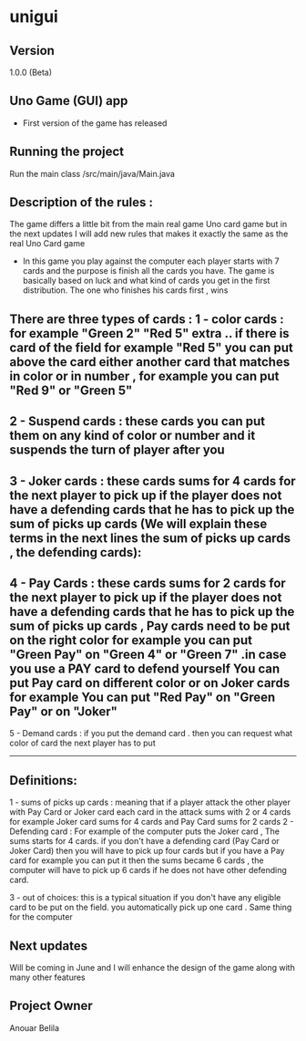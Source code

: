 # unigui

## Version 
1.0.0 (Beta)
## Uno Game (GUI) app
- First version of the game has released
## Running the project
Run the main class
/src/main/java/Main.java

## Description of the rules :
The game differs a little bit from the main real game Uno card game but in the next updates I will
add new rules that makes it exactly the same as the real Uno Card game

- In this game you play against the computer each player starts with 7 cards
and the purpose is finish all the cards you have. The game is basically based on luck and what
  kind of cards you get in the first distribution.
  The one who finishes his cards first , wins
  
There are three types of cards :
 1 - color cards : for example "Green 2" "Red 5" extra .. 
if there is card of the field for example "Red 5" you can put above the card either another card
that matches in color or in number , for example you can put "Red 9" or "Green 5"
---
 2 - Suspend cards : these cards you can put them on any kind of color or number and it suspends the turn of 
player after you
---
 3 - Joker cards : these cards sums for 4 cards for the next player to pick up if the player does not have
a defending cards that he has to pick up the sum of picks up cards (We will explain these terms in the next lines 
the sum of picks up cards , the defending cards):
----
 4 - Pay Cards : these cards sums for 2 cards for the next player to pick up if the player does not have
a defending cards that he has to pick up the sum of picks up cards , Pay cards need to be put on the right color for
example you can put "Green Pay" on "Green 4" or "Green 7" .in case you use a PAY card to defend
yourself You can put Pay card on different color or on Joker cards for example You can put "Red Pay" on "Green Pay"
or on "Joker"
---
5 - Demand cards : if you put the demand card . then you can request what color of card the next 
player has to put

---------
## Definitions:
1 - sums of picks up cards :
meaning that if a player attack the other player with Pay Card or Joker card each card in the attack 
sums with 2 or 4 cards
for example Joker card sums for 4 cards and Pay Card sums for 2 cards
2 - Defending card :
For example of the computer puts the Joker card , The sums starts for 4 cards. if you don't have a
defending card (Pay Card or Joker Card) then you will have to pick up four cards but if you have a Pay card for example
you can put it then the sums became 6 cards , the computer will have to pick up 6 cards if he does not have other defending card.

3 - out of choices:
this is a typical situation if you don't have any eligible card to be put on the field.
you automatically pick up one card . Same thing for the computer 


## Next updates

Will be coming in June and I will enhance the design of the game along with many other features 


## Project Owner
Anouar Belila

